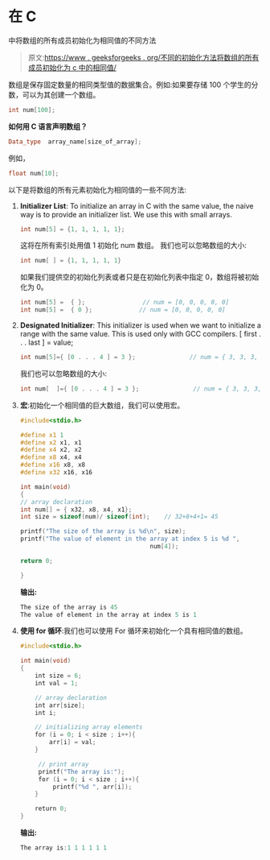 # 在 C

中将数组的所有成员初始化为相同值的不同方法

> 原文:[https://www . geeksforgeeks . org/不同的初始化方法将数组的所有成员初始化为 c 中的相同值/](https://www.geeksforgeeks.org/different-ways-to-initialize-all-members-of-an-array-to-the-same-value-in-c/)

数组是保存固定数量的相同类型值的数据集合。例如:如果要存储 100 个学生的分数，可以为其创建一个数组。

```cpp
int num[100];

```

**如何用 C 语言声明数组？**

```cpp
Data_type  array_name[size_of_array];

```

例如，

```cpp
float num[10];

```

以下是将数组的所有元素初始化为相同值的一些不同方法:

1.  **Initializer List**: To initialize an array in C with the same value, the naive way is to provide an initializer list. We use this with small arrays.

    ```cpp
    int num[5] = {1, 1, 1, 1, 1};

    ```

    这将在所有索引处用值 1 初始化 num 数组。
    我们也可以忽略数组的大小:

    ```cpp
    int num[ ] = {1, 1, 1, 1, 1}

    ```

    如果我们提供空的初始化列表或者只是在初始化列表中指定 0，数组将被初始化为 0。

    ```cpp
    int num[5] =  { };                // num = [0, 0, 0, 0, 0]
    int num[5] =  { 0 };             // num = [0, 0, 0, 0, 0]

    ```

2.  **Designated Initializer**: This initializer is used when we want to initialize a range with the same value. This is used only with GCC compilers.
    [ first . . . last ] = value;

    ```cpp
    int num[5]={ [0 . . . 4 ] = 3 };               // num = { 3, 3, 3, 3, 3}

    ```

    我们也可以忽略数组的大小:

    ```cpp
    int num[  ]={ [0 . . . 4 ] = 3 };               // num = { 3, 3, 3, 3, 3}

    ```

3.  **宏**:初始化一个相同值的巨大数组，我们可以使用宏。

    ```cpp
    #include<stdio.h>

    #define x1 1
    #define x2 x1, x1
    #define x4 x2, x2
    #define x8 x4, x4
    #define x16 x8, x8
    #define x32 x16, x16

    int main(void)
    {
    // array declaration
    int num[] = { x32, x8, x4, x1};
    int size = sizeof(num)/ sizeof(int);    // 32+8+4+1= 45

    printf("The size of the array is %d\n", size);
    printf("The value of element in the array at index 5 is %d ", 
                                        num[4]);

    return 0;

    }
    ```

    **输出:**

    ```cpp
    The size of the array is 45
    The value of element in the array at index 5 is 1

    ```

4.  **使用 for 循环**:我们也可以使用 For 循环来初始化一个具有相同值的数组。

    ```cpp
    #include<stdio.h>

    int main(void)
    {
        int size = 6;
        int val = 1;

        // array declaration
        int arr[size];
        int i;

        // initializing array elements
        for (i = 0; i < size ; i++){
            arr[i] = val;
        }

         // print array
         printf("The array is:");
         for (i = 0; i < size ; i++){
             printf("%d ", arr[i]);
        }

        return 0;
    }
    ```

    **输出:**

    ```cpp
    The array is:1 1 1 1 1 1

    ```